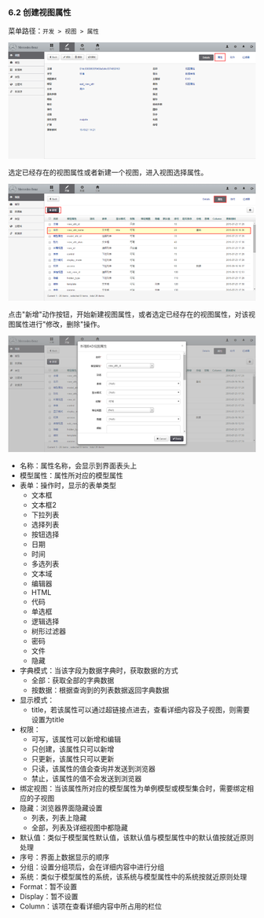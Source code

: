 ### 6.2 创建视图属性

菜单路径：`开发 > 视图 > 属性`

![PNG](..\images\view\5.png)

选定已经存在的视图属性或者新建一个视图，进入视图选择属性。

![PNG](..\images\view\6.png)

点击"新增"动作按钮，开始新建视图属性，或者选定已经存在的视图属性，对该视图属性进行"修改，删除"操作。

![PNG](..\images\view\7.png)

- 名称：属性名称，会显示到界面表头上
- 模型属性：属性所对应的模型属性
- 表单：操作时，显示的表单类型
  - 文本框
  - 文本框2
  - 下拉列表
  - 选择列表
  - 按钮选择
  - 日期
  - 时间
  - 多选列表
  - 文本域
  - 编辑器
  - HTML
  - 代码
  - 单选框
  - 逻辑选择
  - 树形过滤器
  - 密码
  - 文件
  - 隐藏
- 字典模式：当该字段为数据字典时，获取数据的方式
  - 全部：获取全部的字典数据
  - 按数据：根据查询到的列表数据返回字典数据
- 显示模式：
  - title，若该属性可以通过超链接点进去，查看详细内容及子视图，则需要设置为title
- 权限：
  - 可写，该属性可以新增和编辑
  - 只创建，该属性只可以新增
  - 只更新，该属性只可以更新
  - 只读，该属性的值会查询并发送到浏览器
  - 禁止，该属性的值不会发送到浏览器
- 绑定视图：当该属性所对应的模型属性为单例模型或模型集合时，需要绑定相应的子视图
- 隐藏：浏览器界面隐藏设置
  - 列表，列表上隐藏
  - 全部，列表及详细视图中都隐藏
- 默认值：类似于模型属性默认值，该默认值与模型属性中的默认值按就近原则处理
- 序号：界面上数据显示的顺序
- 分组：设置分组项后，会在详细内容中进行分组
- 系统：类似于模型属性的系统，该系统与模型属性中的系统按就近原则处理
- Format：暂不设置
- Display：暂不设置
- Column：该项在查看详细内容中所占用的栏位